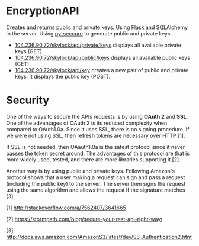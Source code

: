 # EncryptionAPI
Creates and returns public and private keys. Using Flask and SQLAlchemy in the server. Using [py-seccure](https://github.com/bwesterb/py-seccure) to generate public and private keys.

* [104.236.90.72/skylock/api/private/keys](http://104.236.90.72/skylock/api/private/keys) displays all available private keys (GET).
* [104.236.90.72/skylock/api/public/keys](http://104.236.90.72/skylock/api/public/keys) displays all available public keys (GET).
* [104.236.90.72/skylock/api/key](http://104.236.90.72/skylock/api/key) creates a new pair of public and private keys. It displays the public key (POST).

# Security
One of the ways to secure the APIs requests is by using **OAuth 2** and **SSL**. One of the advantages of OAuth 2 is its reduced complexity when compared to OAuth1.0a. Since it uses SSL, there is no signing procedure. If we were not using SSL, then refresh tokens are necessary over HTTP [1].

If SSL is not needed, then OAauth1.0a is the safest protocol since it never passes the token secret around. The advantages of this protocol are that is more widely used, tested, and there are more libraries supporting it [2].

Another way is by using public and private keys. Following Amazon's protocol shows that a user making a request can sign and pass a request (including the public key) to the server. The server then signs the request using the same algorithm and allows the request if the signature matches [3].

[1] http://stackoverflow.com/a/7562407/3641665

[2] https://stormpath.com/blog/secure-your-rest-api-right-way/

[3] http://docs.aws.amazon.com/AmazonS3/latest/dev/S3_Authentication2.html





